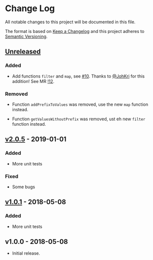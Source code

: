 # Change Log

All notable changes to this project will be documented in this file.

The format is based on [Keep a Changelog](http://keepachangelog.com/)
and this project adheres to [Semantic Versioning](http://semver.org/).

## [Unreleased]

### Added

- Add functions `filter` and `map`, see [#10](https://gitlab.divid.se/promaster/property/issues/10). Thanks to [@JohKri](https://gitlab.divid.se/JohKri) for this addition! See MR [!12](https://gitlab.divid.se/promaster/property/merge_requests/12).

### Removed

- Function `addPrefixToValues` was removed, use the new `map` function instead.

- Function `getValuesWithoutPrefix` was removed, ust eh new `filter` function instead.

## [v2.0.5] - 2019-01-01

### Added

- More unit tests

### Fixed

- Some bugs

## [v1.0.1] - 2018-05-08

### Added

- More unit tests

## v1.0.0 - 2018-05-08

* Initial release.

[unreleased]: https://gitlab.divid.se/promaster/property/compare/@promaster%2Fproperty@2.0.5...master
[v2.0.5]: https://gitlab.divid.se/promaster/property/compare/@promaster%2Fproperty@1.0.1...@promaster%2Fproperty@2.0.5
[v1.0.1]: https://gitlab.divid.se/promaster/property/compare/@promaster%2Fproperty@1.0.0...@promaster%2Fproperty@1.0.1
